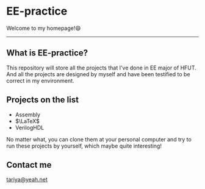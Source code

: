 # EE-practice

Welcome to my homepage!:smile:


---

## What is EE-practice?

This repository will store all the projects that I've done in EE major of HFUT.
And all the projects are designed by myself and have been testified to be correct in my environment.

## Projects on the list

- Assembly
- $\LaTeX$
- VerilogHDL

No matter what, you can clone them at your personal computer and try to run these projects by yourself, which maybe quite interesting!

## Contact me

<tariya@yeah.net>
